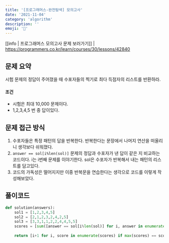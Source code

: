```yaml
---
title: '[프로그래머스-완전탐색] 모의고사'
date: '2021-11-04'
category: 'algorithm'
description: ''
emoji: '💯'
---
```


[[info | 프로그래머스 모의고사 문제 보러가기]]
| https://programmers.co.kr/learn/courses/30/lessons/42840


## 문제 요약

시험 문제의 정답이 주어졌을 때 수포자들의 찍기로 최다 득점자의 리스트를 반환하라.

#### 조건

- 시험은 최대 10,000 문제이다.
- 1,2,3,4,5 번 중 답이있다.

## 문제 접근 방식

1. 수포자들은 특정 패턴의 답을 반복한다. 반복한다는 문장에서 나머지 연산을 떠올리니 생각보다 쉬워졌다.
2. `answer == sol[i%len(sol)]` 문제의 정답과 수포자가 낸 답이 같은 지 비교하는 코드이다. i는 i번째 문제를 이야기한다. sol은 수포자가 반복해서 내는 패턴의 리스트를 담고있다.
3. 코드의 가독성은 떨어지지만 이중 반복문을 연습한다는 생각으로 코드를 이렇게 작성해보았다.

## 풀이코드

```python
def solution(answers):
    sol1 = [1,2,3,4,5]
    sol2 = [2,1,2,3,2,4,2,5]
    sol3 = [3,3,1,1,2,2,4,4,5,5]
    scores = [sum([answer == sol[i%len(sol)] for i, answer in enumerate(answers)]) for sol in [sol1, sol2, sol3]]
    
    return [i+1 for i, score in enumerate(scores) if max(scores) == score]
            
```